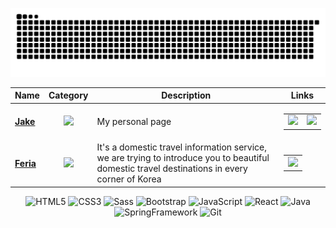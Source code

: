 <div align='center'>

![snake gif](https://github.com/iamhoonpark/iamhoonpark/blob/output/github-contribution-grid-snake.svg)

  | Name | Category | Description | Links |
  | --- | :---: | --- | --- |
  | <a href="https://iamhoonpark.github.io"><b>Jake</b></a> | ![](https://img.shields.io/badge/💻-%20Portfolio-informational?style=flat&logoColor=white&color=3498db) | My personal page | <table><tr><td> [![](https://img.shields.io/badge/-🌎-informational?style=flat&logoColor=black&color=white)](https://iamhoonpark.github.io) </td><td> [![](https://img.shields.io/badge/--informational?style=flat&logo=github&logoColor=black&color=white)](https://github.com/iamhoonpark/iamhoonpark.github.io) </td></tr></table> |
  | <a href="https://github.com/iamhoonpark/project-team-feria"><b>Feria</b></a> | ![](https://img.shields.io/badge/💻-%20Portfolio-informational?style=flat&logoColor=white&color=3498db) | It's a domestic travel information service, we are trying to introduce you to beautiful domestic travel destinations in every corner of Korea | <table><tr><td> [![](https://img.shields.io/badge/--informational?style=flat&logo=github&logoColor=black&color=white)](https://github.com/iamhoonpark/project-team-feria) </td></tr></table> |

<p>
  
  <img alt="HTML5" src="https://img.shields.io/badge/HTML-F05032?style=flat-square&logo=html5&logoColor=ffffff"/>
  <img alt="CSS3" src="https://img.shields.io/badge/CSS-007ACC?style=flat-square&logo=css3&logoColor=ffffff"/>
  <img alt="Sass" src="https://img.shields.io/badge/Sass-CA6598?style=flat-square&logo=Sass&logoColor=ffffff"/>
  <img alt="Bootstrap" src="https://img.shields.io/badge/-Bootstrap-7952B3?style=flat-square&amp;logo=bootstrap&amp;logoColor=white" />
  <img alt="JavaScript" src="https://img.shields.io/badge/JavaScript-F7DF1E?style=flat-square&logo=JavaScript&logoColor=black"/>
  <img alt="React" src="https://img.shields.io/badge/React-61DAFB?style=flat-square&logo=React&logoColor=black"/>
  <img alt="Java" src="https://img.shields.io/badge/Java-007396?style=flat-square&logo=Java&logoColor=white"/>
  <img alt="SpringFramework" src="https://img.shields.io/badge/Spring-6DB33F?style=flat-square&logo=Spring&logoColor=white"/>
  <img alt="Git" src="https://img.shields.io/badge/Git-F05032?style=flat-square&logo=git&logoColor=white"/>  
</p>
</div>

<!--
  <img src="https://img.shields.io/badge/TypeScript-3178C6?style=flat-square&logo=TypeScript&logoColor=white"/>
  -->
